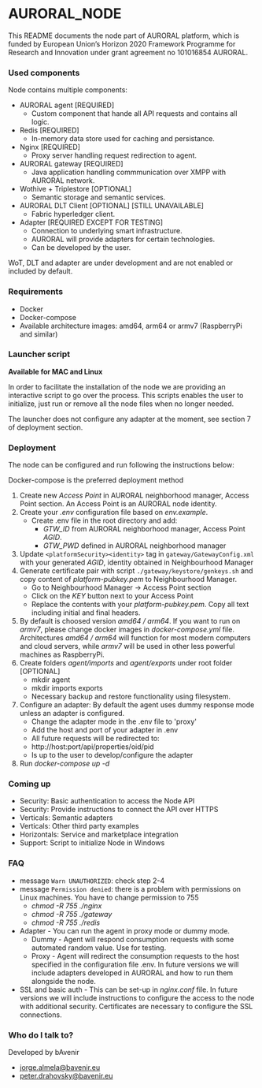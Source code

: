 # AURORAL_NODE #

This README documents the node part of AURORAL platform, which is funded by European Union’s Horizon 2020 Framework Programme for Research and Innovation under grant agreement no 101016854 AURORAL.

### Used components ###
Node contains multiple components:
- AURORAL agent [REQUIRED]
  - Custom component that hande all API requests and contains all logic.
- Redis [REQUIRED]
  - In-memory data store used for caching and persistance.
- Nginx [REQUIRED]
  - Proxy server handling request redirection to agent.
- AURORAL gateway [REQUIRED]
  - Java application handling commmunication over XMPP with AURORAL network.
- Wothive + Triplestore [OPTIONAL]
  - Semantic storage and semantic services. 
- AURORAL DLT Client [OPTIONAL] [STILL UNAVAILABLE]
  - Fabric hyperledger client.
- Adapter [REQUIRED EXCEPT FOR TESTING]
  - Connection to underlying smart infrastructure.
  - AURORAL will provide adapters for certain technologies.
  - Can be developed by the user.

WoT, DLT and adapter are under development and are not enabled or included by default.
  
### Requirements ###
- Docker
- Docker-compose
- Available architecture images: amd64, arm64 or armv7 (RaspberryPi and similar)

### Launcher script ###

**Available for MAC and Linux**

In order to facilitate the installation of the node we are providing an interactive script to go over the process. This scripts enables the user to initialize, just run or remove all the node files when no longer needed.

The launcher does not configure any adapter at the moment, see section 7 of deployment section.

### Deployment ###

The node can be configured and run following the instructions below:

Docker-compose is the preferred deployment method

1. Create new *Access Point* in AURORAL neighborhood manager, Access Point section. An Access Point is an AURORAL node identity.
2. Create your *.env* configuration file based on *env.example*.
   -  Create .env file in the root directory and add:
      -  *GTW_ID* from AURORAL neighborhood manager, Access Point *AGID*.
      -  *GTW_PWD* defined in AURORAL neighborhood manager
3.  Update `<platformSecurity><identity>` tag in `gateway/GatewayConfig.xml` with your generated *AGID*, identity obtained in Neighbourhood Manager
4.  Generate certificate pair with script `./gateway/keystore/genkeys.sh` and copy content of *platform-pubkey.pem* to Neighbourhood Manager.
    - Go to Neighbourhood Manager -> Access Point section
    - Click on the *KEY* button next to your Access Point
    - Replace the contents with your *platform-pubkey.pem*. Copy all text including initial and final headers.
5.  By default is choosed version *amd64 / arm64*. If you want to run on *armv7*, please change docker images in *docker-compose.yml* file. Architectures *amd64 / arm64* will function for most modern computers and cloud servers, while *armv7* will be used in other less powerful machines as RaspberryPi.
6.  Create folders *agent/imports* and *agent/exports* under root folder [OPTIONAL]
    - mkdir agent
    - mkdir imports exports
    - Necessary backup and restore functionality using filesystem.
7.  Configure an adapter: By default the agent uses dummy response mode unless an adapter is configured.
    - Change the adapter mode in the .env file to 'proxy'
    - Add the host and port of your adapter in .env
    - All future requests will be redirected to: 
    - http://host:port/api/properties/oid/pid
    - Is up to the user to develop/configure the adapter
8.  Run *docker-compose up -d*

### Coming up ###

- Security: Basic authentication to access the Node API
- Security: Provide instructions to connect the API over HTTPS
- Verticals: Semantic adapters
- Verticals: Other third party examples
- Horizontals: Service and marketplace integration
- Support: Script to initialize Node in Windows

### FAQ ###

- message `Warn UNAUTHORIZED`: check step 2-4
- message `Permission denied`: there is a problem with permissions on Linux machines. You have to change permission to 755
  - *chmod -R 755 ./nginx*
  - *chmod -R 755 ./gateway*
  - *chmod -R 755 ./redis*
- Adapter - You can run the agent in proxy mode or dummy mode.
    - Dummy - Agent will respond consumption requests with some automated random value. Use for testing.
    - Proxy - Agent will redirect the consumption requests to the host specified in the configuration file .env. In future versions we will include adapters developed in AURORAL and how to run them alongside the node. 
- SSL and basic auth - This can be set-up in *nginx.conf* file. In future versions we will include instructions to configure the access to the node with additional security. Certificates are necessary to configure the SSL connections.

### Who do I talk to? ###

Developed by bAvenir

* jorge.almela@bavenir.eu
* peter.drahovsky@bavenir.eu